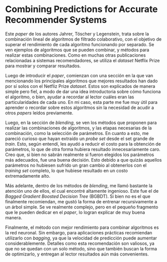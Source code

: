 # Combining Predictions for Accurate Recommender Systems

Este *paper* de los autores Jahrer, Töscher y Legenstein, trata sobre la combinación lineal de algoritmos de filtrado colaborativo, con el objetivo de superar el rendimiento de cada algoritmo funcionando por separado. Se ven ejemplos de algoritmos que se pueden combinar, y métodos para realizar estas combinaciones. Como en muchas otras publicaciones relacionadas a sistemas recomendadores, se utiliza el *dataset* Netflix Prize para mostrar y comparar resultados.

Luego de introducir el *paper*, comienzan con una sección en la que van mencionando los principales algoritmos que mejores resultados han dado por sí solos con el Netfliz Prize *dataset*. Estos son explicados de manera simple pero fiel, a modo de dar una idea introductoria sobre cómo funciona el algoritmo, o bien, ayudar a recordar al lector cuáles eran las particularidades de cada uno. En mi caso, esta parte me fue muy útil para aprender o recordar sobre estos algoritmos sin la necesidad de acudir a otros *papers* leídos previamente.

Luego, en la sección de *blending*, se ven los métodos que proponen para realizar las combinaciones de algoritmos, y las etapas necesarias de la combinación, como la selección de parámetros. En cuanto a esto, me pareció curioso que hayan extraído un *probe set* desde el set grande de *train*. Esto, según entendí, les ayudó a reducir el costo para la obtención de parámetros, lo que de otra forma hubiera resultado innecesariamente caro. Creo que, si bien no sabrán realmente si fueron elegidos los parámetros más adecuados, fue una buena decisión. Esto debido a que quizás aquellos parámetros no hubiesen sufrido un gran cambio al obtenerlos con el *training set* completo, lo que hubiese resultado en un costo extremadamente alto.

Más adelante, dentro de los métodos de *blending*, me llamó bastante la atención uno de ellos, el cual encontré altamente ingenioso. Este fue el de *Bagged Gradient Boosted Decision Tree* (BGBDT). Si bien no es el que finalmente recomiendan, me gustó la forma de entrenar recursivamente a un árbol simple. Se ve realmente complejo, pero en el pequeño fragmento que le pueden dedicar en el *paper*, lo logran explicar de muy buena manera.

Finalmente, el método con mejor rendimiento para combinar algoritmos es la red neuronal. Sin embargo, para aplicaciones prácticas recomiendan utilizarlo con *bagging*, ya que la velocidad de predicción puede aumentar considerablemente. Detalles como esta recomendación son valiosos, ya que no se quedan con un solo método, sino que también buscan la forma de optimizarlo, y entregan al lector resultados aún más convenientes.

